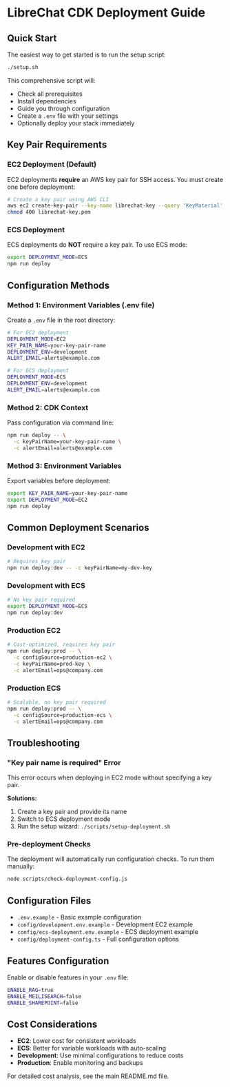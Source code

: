 # LibreChat CDK Deployment Guide

## Quick Start

The easiest way to get started is to run the setup script:

```bash
./setup.sh
```

This comprehensive script will:
- Check all prerequisites
- Install dependencies
- Guide you through configuration
- Create a `.env` file with your settings
- Optionally deploy your stack immediately

## Key Pair Requirements

### EC2 Deployment (Default)
EC2 deployments **require** an AWS key pair for SSH access. You must create one before deployment:

```bash
# Create a key pair using AWS CLI
aws ec2 create-key-pair --key-name librechat-key --query 'KeyMaterial' --output text > librechat-key.pem
chmod 400 librechat-key.pem
```

### ECS Deployment
ECS deployments do **NOT** require a key pair. To use ECS mode:

```bash
export DEPLOYMENT_MODE=ECS
npm run deploy
```

## Configuration Methods

### Method 1: Environment Variables (.env file)
Create a `.env` file in the root directory:

```bash
# For EC2 deployment
DEPLOYMENT_MODE=EC2
KEY_PAIR_NAME=your-key-pair-name
DEPLOYMENT_ENV=development
ALERT_EMAIL=alerts@example.com

# For ECS deployment
DEPLOYMENT_MODE=ECS
DEPLOYMENT_ENV=development
ALERT_EMAIL=alerts@example.com
```

### Method 2: CDK Context
Pass configuration via command line:

```bash
npm run deploy -- \
  -c keyPairName=your-key-pair-name \
  -c alertEmail=alerts@example.com
```

### Method 3: Environment Variables
Export variables before deployment:

```bash
export KEY_PAIR_NAME=your-key-pair-name
export DEPLOYMENT_MODE=EC2
npm run deploy
```

## Common Deployment Scenarios

### Development with EC2
```bash
# Requires key pair
npm run deploy:dev -- -c keyPairName=my-dev-key
```

### Development with ECS
```bash
# No key pair required
export DEPLOYMENT_MODE=ECS
npm run deploy:dev
```

### Production EC2
```bash
# Cost-optimized, requires key pair
npm run deploy:prod -- \
  -c configSource=production-ec2 \
  -c keyPairName=prod-key \
  -c alertEmail=ops@company.com
```

### Production ECS
```bash
# Scalable, no key pair required
npm run deploy:prod -- \
  -c configSource=production-ecs \
  -c alertEmail=ops@company.com
```

## Troubleshooting

### "Key pair name is required" Error
This error occurs when deploying in EC2 mode without specifying a key pair.

**Solutions:**
1. Create a key pair and provide its name
2. Switch to ECS deployment mode
3. Run the setup wizard: `./scripts/setup-deployment.sh`

### Pre-deployment Checks
The deployment will automatically run configuration checks. To run them manually:

```bash
node scripts/check-deployment-config.js
```

## Configuration Files

- `.env.example` - Basic example configuration
- `config/development.env.example` - Development EC2 example
- `config/ecs-deployment.env.example` - ECS deployment example
- `config/deployment-config.ts` - Full configuration options

## Features Configuration

Enable or disable features in your `.env` file:

```bash
ENABLE_RAG=true
ENABLE_MEILISEARCH=false
ENABLE_SHAREPOINT=false
```

## Cost Considerations

- **EC2**: Lower cost for consistent workloads
- **ECS**: Better for variable workloads with auto-scaling
- **Development**: Use minimal configurations to reduce costs
- **Production**: Enable monitoring and backups

For detailed cost analysis, see the main README.md file.